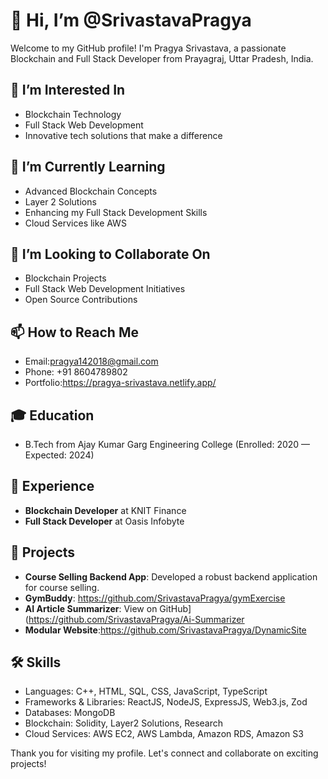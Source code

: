 # 👋 Hi, I’m @SrivastavaPragya

Welcome to my GitHub profile! I'm Pragya Srivastava, a passionate Blockchain and Full Stack Developer from Prayagraj, Uttar Pradesh, India. 

## 👀 I’m Interested In
- Blockchain Technology
- Full Stack Web Development
- Innovative tech solutions that make a difference

## 🌱 I’m Currently Learning
- Advanced Blockchain Concepts
- Layer 2 Solutions
- Enhancing my Full Stack Development Skills
- Cloud Services like AWS

## 💞️ I’m Looking to Collaborate On
- Blockchain Projects
- Full Stack Web Development Initiatives
- Open Source Contributions


## 📫 How to Reach Me
- Email:pragya142018@gmail.com
- Phone: +91 8604789802
- Portfolio:https://pragya-srivastava.netlify.app/

## 🎓 Education
- B.Tech from Ajay Kumar Garg Engineering College (Enrolled: 2020 — Expected: 2024)

## 💼 Experience
- **Blockchain Developer** at KNIT Finance
- **Full Stack Developer** at Oasis Infobyte

## 🚀 Projects
- **Course Selling Backend App**: Developed a robust backend application for course selling.
- **GymBuddy**: https://github.com/SrivastavaPragya/gymExercise
- **AI Article Summarizer**: View on GitHub](https://github.com/SrivastavaPragya/Ai-Summarizer
- **Modular Website**:https://github.com/SrivastavaPragya/DynamicSite

## 🛠 Skills
- Languages: C++, HTML, SQL, CSS, JavaScript, TypeScript
- Frameworks & Libraries: ReactJS, NodeJS, ExpressJS, Web3.js, Zod
- Databases: MongoDB
- Blockchain: Solidity, Layer2 Solutions, Research
- Cloud Services: AWS EC2, AWS Lambda, Amazon RDS, Amazon S3

Thank you for visiting my profile. Let's connect and collaborate on exciting projects!

